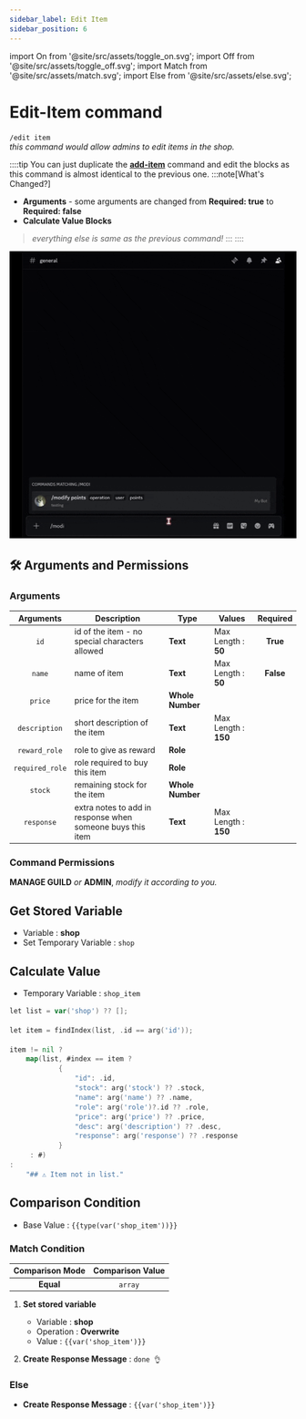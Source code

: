 ```yaml
---
sidebar_label: Edit Item
sidebar_position: 6
---
```


import On from '@site/src/assets/toggle_on.svg';
import Off from '@site/src/assets/toggle_off.svg';
import Match from '@site/src/assets/match.svg';
import Else from '@site/src/assets/else.svg';

# Edit-Item command

`/edit item`  
*this command would allow admins to edit items in the shop.*

::::tip
You can just duplicate the [**add-item**](add-item.mdx) command and edit the blocks as this command is almost identical to the previous one.
:::note[What's Changed?]
- **Arguments** - some arguments are changed from **Required: true** to **Required: false**
- **Calculate Value Blocks**

> *everything else is same as the previous command!*
:::
::::

![Demo](../../static/flows/ModifyDemo.gif)  

## 🛠️ Arguments and Permissions
### Arguments
| Arguments | Description | Type | Values | Required |
| :---: | --- | --- | --- | :---: |
| `id` | id of the item - no special characters allowed | **Text** | Max Length : **50** | **True** <On className="inline-svg" /> |
| `name` | name of item | **Text** | Max Length : **50** | **False** <Off className="inline-svg" /> |
| `price` | price for the item | **Whole Number** |  | <Off className="inline-svg" /> |
| `description` | short description of the item | **Text** | Max Length : **150** | <Off className="inline-svg" /> |
| `reward_role` | role to give as reward | **Role** |  | <Off className="inline-svg" /> |
| `required_role` | role required to buy this item | **Role** |  | <Off className="inline-svg" /> |
| `stock` | remaining stock for the item | **Whole Number** |  | <Off className="inline-svg" /> |
| `response` | extra notes to add in response when someone buys this item | **Text** | Max Length : **150** | <Off className="inline-svg" /> |


### Command Permissions
**MANAGE GUILD** *or* **ADMIN**, *modify it according to you.*

## Get Stored Variable
- Variable : **shop**
- Set Temporary Variable : `shop`

## Calculate Value
- Temporary Variable : `shop_item`
```go title="Expression"
let list = var('shop') ?? [];

let item = findIndex(list, .id == arg('id'));

item != nil ?
    map(list, #index == item ?
            {
                "id": .id,
                "stock": arg('stock') ?? .stock,
                "name": arg('name') ?? .name,
                "role": arg('role')?.id ?? .role,
                "price": arg('price') ?? .price,
                "desc": arg('description') ?? .desc,
                "response": arg('response') ?? .response
            }
     : #)
:
    "## ⚠️ Item not in list."
```

## Comparison Condition
- Base Value : `{{type(var('shop_item'))}}`

### Match Condition <Match className="inline-svg" />
| Comparison Mode | Comparison Value |
| :---: | :---: |
| **Equal** | `array` |

1. **Set stored variable**
    - Variable : **shop**
    - Operation : **Overwrite**
    - Value : `{{var('shop_item')}}`  

2. **Create Response Message** : `done 👌`  

### Else <Else className="inline-svg" />
- **Create Response Message** : `{{var('shop_item')}}`